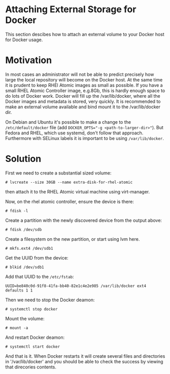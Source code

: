 Attaching External Storage for Docker
=====================================

This section descibes how to attach an external volume to your Docker host for Docker usage.

# Motivation
In most cases an administrator will not be able to predict precisely how large the local repository will become on the Docker host. At the same time it is prudent to keep RHEl Atomic images as small as possible. If you have a small RHEL Atomic Controller image, e.g.8Gb, this is hardly enough space to do lots of Docker work. Docker will fill up the /var/lib/docker, where all the Docker images and metadata is stored, very quickly. It is recommended to  make an external volume available and bind mount it to the /var/lib/docker dir.
 
On Debian and Ubuntu it's possible to make a change to the `/etc/default/docker` file (add `DOCKER_OPTS="-g <path-to-larger-dir>"`). But Fedora and RHEL, which use systemd, don't follow that approach. Furthermore with SELinux labels it is important to be using `/var/lib/docker`.
 
# Solution

First we need to create a substantial sized volume:
 
    # lvcreate --size 30GB --name extra-disk-for-rhel-atomic
 
then attach it to the RHEL Atomic virtual machine using virt-manager. 
 
Now, on the rhel atomic controller, ensure the device is there:
 
    # fdisk -l
 
Create a partition with the newly discovered device from the output above:
 
    # fdisk /dev/sdb   
 
Create a filesystem on the new partition, or start using lvm here.
 
    # mkfs.ext4 /dev/sdb1
 
Get the UUID from the device:
 
    # blkid /dev/sdb1
 
Add that UUID to the `/etc/fstab`:
 
    UUID=be840c0d-91f8-41fa-bb40-82e1c4e2e985 /var/lib/docker ext4 defaults 1 1

Then we need to stop the Docker deamon:
 
    # systemctl stop docker
 
Mount the volume:

    # mount -a
 
And restart Docker deamon:

    # systemctl start docker

And that is it. When Docker restarts it will create several files and directories in '/var/lib/docker' and you should be able to check the success by viewing that direcories contents. 